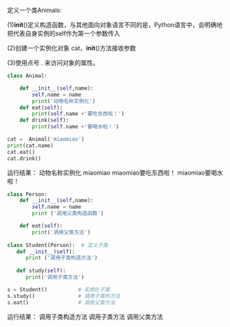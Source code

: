 定义一个类Animals:

(1)**init**()定义构造函数，与其他面向对象语言不同的是，Python语言中，会明确地把代表自身实例的self作为第一个参数传入

(2)创建一个实例化对象 cat，**init**()方法接收参数

(3)使用点号 . 来访问对象的属性。

```python
class Animal:

    def __init__(self,name):
        self.name = name
        print('动物名称实例化')
    def eat(self):
        print(self.name +'要吃东西啦！')
    def drink(self):
        print(self.name +'要喝水啦！')

cat =  Animal('miaomiao')
print(cat.name)
cat.eat()
cat.drink()
```
运行结果：
动物名称实例化
miaomiao
miaomiao要吃东西啦！
miaomiao要喝水啦！

```python
class Person:        
    def __init__(self,name):
        self.name = name
        print ('调用父类构造函数')

    def eat(self):
        print('调用父类方法')
 
class Student(Person):  # 定义子类
   def __init__(self):
      print ('调用子类构造方法')
 
   def study(self):
      print('调用子类方法')

s = Student()          # 实例化子类
s.study()              # 调用子类的方法
s.eat()                # 调用父类方法
```
运行结果：
调用子类构造方法
调用子类方法
调用父类方法